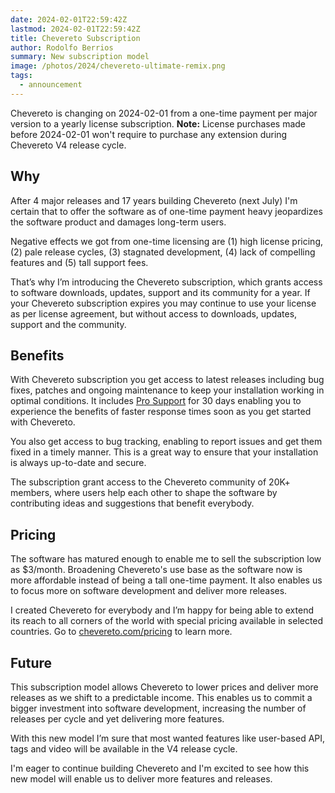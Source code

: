 ```yaml
---
date: 2024-02-01T22:59:42Z
lastmod: 2024-02-01T22:59:42Z
title: Chevereto Subscription
author: Rodolfo Berrios
summary: New subscription model
image: /photos/2024/chevereto-ultimate-remix.png
tags:
  - announcement
---
```


Chevereto is changing on 2024-02-01 from a one-time payment per major version to a yearly license subscription. **Note:** License purchases made before 2024-02-01 won't require to purchase any extension during Chevereto V4 release cycle.

## Why

After 4 major releases and 17 years building Chevereto (next July) I'm certain that to offer the software as of one-time payment heavy jeopardizes the software product and damages long-term users.

Negative effects we got from one-time licensing are (1) high license pricing, (2) pale release cycles, (3) stagnated development, (4) lack of compelling features and (5) tall support fees.

That’s why I’m introducing the Chevereto subscription, which grants access to software downloads, updates, support and its community for a year. If your Chevereto subscription expires you may continue to use your license as per license agreement, but without access to downloads, updates, support and the community.

## Benefits

With Chevereto subscription you get access to latest releases including bug fixes, patches and ongoing maintenance to keep your installation working in optimal conditions. It includes [Pro Support](https://chevereto.com/support) for 30 days enabling you to experience the benefits of faster response times soon as you get started with Chevereto.

You also get access to bug tracking, enabling to report issues and get them fixed in a timely manner. This is a great way to ensure that your installation is always up-to-date and secure.

The subscription grant access to the Chevereto community of 20K+ members, where users help each other to shape the software by contributing ideas and suggestions that benefit everybody.

## Pricing

The software has matured enough to enable me to sell the subscription low as $3/month. Broadening Chevereto's use base as the software now is more affordable instead of being a tall one-time payment. It also enables us to focus more on software development and deliver more releases.

I created Chevereto for everybody and I’m happy for being able to extend its reach to all corners of the world with special pricing available in selected countries. Go to [chevereto.com/pricing](https://chevereto.com/pricing) to learn more.

## Future

This subscription model allows Chevereto to lower prices and deliver more releases as we shift to a predictable income. This enables us to commit a bigger investment into software development, increasing the number of releases per cycle and yet delivering more features.

With this new model I’m sure that most wanted features like user-based API, tags and video will be available in the V4 release cycle.

I'm eager to continue building Chevereto and I'm excited to see how this new model will enable us to deliver more features and releases.
